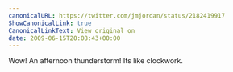 ```yaml
---
canonicalURL: https://twitter.com/jmjordan/status/2182419917
ShowCanonicalLink: true
CanonicalLinkText: View original on
date: 2009-06-15T20:08:43+00:00
---
```

Wow! An afternoon thunderstorm! Its like clockwork.